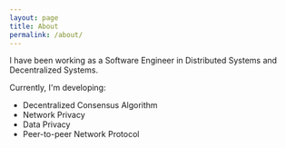 ```yaml
---
layout: page
title: About
permalink: /about/
---
```


I have been working as a Software Engineer in Distributed Systems and Decentralized Systems.

Currently, I'm developing:
- Decentralized Consensus Algorithm
- Network Privacy
- Data Privacy
- Peer-to-peer Network Protocol
